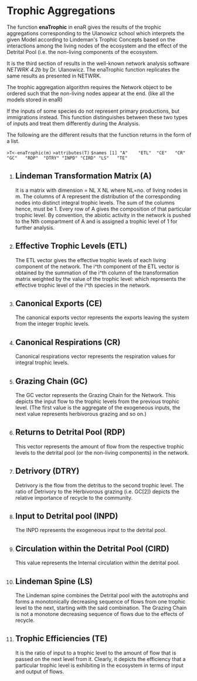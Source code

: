 Trophic Aggregations
====================

The function **enaTrophic** in enaR gives the results of the trophic aggregations corresponding to the Ulanowicz school which interprets the given Model according to Lindeman's Trophic Concepts based on the interactions among the living nodes of the ecosystem and the effect of the Detrital Pool (i.e. the non-living components of the ecosystem. 

It is the third section of results in the well-known network analysis software *NETWRK 4.2b* by Dr. Ulanowicz. The enaTrophic function replicates the same results as presented in NETWRK.

The trophic aggregation algorithm requires the Network object to be ordered such that the non-living nodes appear at the end. (like all the models stored in enaR)

If the inputs of some species do not represent primary productions, but immigrations instead. This function distinguishes between these two types of inputs and treat them differently during the Analysis.

The following are the different results that the function returns in the form of a list.

`>T<-enaTrophic(m)`
`>attributes(T)`
`$names
 [1] "A"    "ETL"  "CE"   "CR"   "GC"   "RDP"  "DTRY" "INPD" "CIRD" "LS"   "TE"  `

1. Lindeman Transformation Matrix (A)
   ----------------------------------
   It is a matrix with dimension = NL X NL where NL=no. of living nodes in m. The columns of A represent the distribution of the corresponding nodes into distinct integral trophic levels. The sum of the columns hence, must be 1. Every row of A gives the composition of that particular trophic level. By convention, the abiotic activity in the network is pushed to the Nth compartment of A and is assigned a trophic level of 1 for further analysis.

2. Effective Trophic Levels (ETL)
   ------------------------------
   The ETL vector gives the effective trophic levels of each living component of the network. The i^th component of the ETL vector is obtained by the summation of the i^th column of the transformation matrix weighted by the value of the trophic level: which represents the effective trophic level of the i^th species in the network.

3. Canonical Exports (CE)
   ----------------------
   The canonical exports vector represents the exports leaving the system from the integer trophic levels.

4. Canonical Respirations (CR)
   ---------------------------
   Canonical respirations vector represents the respiration values for integral trophic levels.

5. Grazing Chain (GC)
   ------------------
   The GC vector represents the Grazing Chain for the Network. This depicts the input flow to the trophic levels from the previous trophic level. (The first value is the aggregate of the exogeneous inputs, the next value represents herbivorous grazing and so on.)

6. Returns to Detrital Pool (RDP)
   ------------------------------
   This vector represents the amount of flow from the respective trophic levels to the detrital pool (or the non-living components) in the network.

7. Detrivory (DTRY)
   ----------------
   Detrivory is the flow from the detritus to the second trophic level. The ratio of Detrivory to the Herbivorous grazing (i.e. GC[2]) depicts the relative importance of recycle to the community.

8. Input to Detrital pool (INPD)
   -----------------------------
   The INPD represents the exogeneous input to the detrital pool.

9. Circulation within the Detrital Pool (CIRD)
   -------------------------------------------
   This value represents the Internal circulation within the detrital pool. 

10. Lindeman Spine (LS)
    -------------------
    The Lindeman spine combines the Detrital pool with the autotrophs and forms a monotonically decreasing sequence of flows from one trophic level to the next, starting with the said combination. The Grazing Chain is not a monotone decreasing sequence of flows due to the effects of recycle.

11. Trophic Efficiencies (TE)
    -------------------------
    It is the ratio of input to a trophic level to the amount of flow that is passed on the next level from it. Clearly, it depicts the efficiency that a particular trophic level is exhibiting in the ecosystem in terms of input and output of flows.




